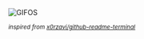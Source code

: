 <div align="justify">
<picture>
    <source media="(prefers-color-scheme: dark)" srcset="https://i.ibb.co/g97fQSC/output-gif.gif">
    <source media="(prefers-color-scheme: light)" srcset="https://i.ibb.co/g97fQSC/output-gif.gif">
    <img alt="GIFOS" src="https://i.ibb.co/g97fQSC/output-gif.gif">
</picture>

<sub><i>inspired from [x0rzavi/github-readme-terminal](https://github.com/x0rzavi/github-readme-terminal)</i></sub>

</div>

<!-- Image deletion URL: https://ibb.co/6wZTGH5/84b8d1d22b08b16edc2d8c308bd4ac0b -->